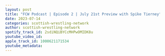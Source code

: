 ```yaml
---
layout: post
title: "FCW Podcast | Episode 2 | July 21st Preview with Spike Tierney"
date: 2023-07-14
categories: scottish-wrestling-network
author: scottish-wrestling-network
spotify_track_id: 2sdiNQiBYCcMHPwOMIDK8u
youtube_video_id: 
apple_track_id: 1000621171534
youtube_metadata: 
---
```

